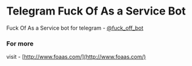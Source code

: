 # Telegram Fuck Of As a Service Bot
Fuck Of As a Service bot for telegram - [@fuck_off_bot](https://telegram.me/fuck_off_bot)

### For more

visit - [http://www.foaas.com/](http://www.foaas.com/)
